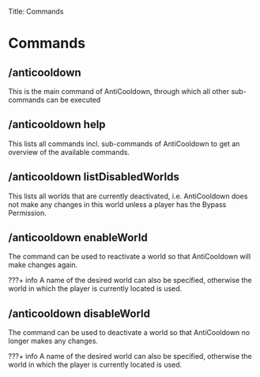 Title: Commands

# Commands

## /anticooldown

This is the main command of AntiCooldown, through which all other sub-commands can be executed

## /anticooldown help

This lists all commands incl. sub-commands of AntiCooldown to get an overview of the available commands.

## /anticooldown listDisabledWorlds

This lists all worlds that are currently deactivated, i.e. AntiCooldown does not make any changes in this world unless a player has the Bypass Permission.

## /anticooldown enableWorld

The command can be used to reactivate a world so that AntiCooldown will make changes again.

???+ info
    A name of the desired world can also be specified, otherwise the world in which the player is currently located is used.

## /anticooldown disableWorld

The command can be used to deactivate a world so that AntiCooldown no longer makes any changes.

???+ info
    A name of the desired world can also be specified, otherwise the world in which the player is currently located is used.
